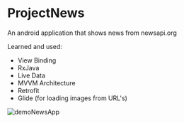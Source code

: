 # ProjectNews

An android application that shows news from newsapi.org

Learned and used:  
 * View Binding
 * RxJava
 * Live Data
 * MVVM Architecture
 * Retrofit
 * Glide (for loading images from URL's)

![demoNewsApp](https://user-images.githubusercontent.com/69902076/215784493-19e10026-081c-46b8-9f44-20981db8b460.gif)
